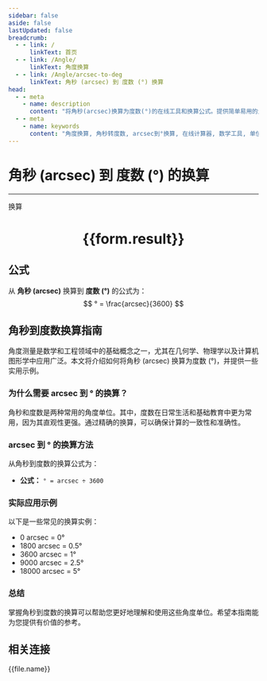 ```yaml
---
sidebar: false
aside: false
lastUpdated: false
breadcrumb:
  - - link: /
      linkText: 首页
  - - link: /Angle/
      linkText: 角度换算
  - - link: /Angle/arcsec-to-deg
      linkText: 角秒 (arcsec) 到 度数 (°) 换算
head:
  - - meta
    - name: description
      content: "将角秒(arcsec)换算为度数(°)的在线工具和换算公式。提供简单易用的角度单位换算计算器。"
  - - meta
    - name: keywords
      content: "角度换算, 角秒转度数, arcsec到°换算, 在线计算器, 数学工具, 单位换算"
---
```

# 角秒 (arcsec) 到 度数 (°) 的换算
---
<script setup>
import { onMounted, reactive, inject, ref } from 'vue'
import { NButton, NForm, NFormItem, NInput, NInputNumber, NSelect, NCard, useMessage,NGrid ,NGi } from 'naive-ui'
import { defineClientComponent } from 'vitepress'
import { Angle } from '../../files';
const convert = inject('convert')

const form = reactive({
  number: null,
  result: '',
})

const convertHandler = () => {
  if (form.number !== null && !isNaN(form.number)) {
    const convertedValue = parseFloat(form.number) / 3600
    form.result = `${form.number}arcsec = ${convertedValue.toFixed(4)}°`
  } else {
    form.result = '请输入有效的数值。'
  }
}
</script>

<n-form size="large" :model="form">
  <n-form-item label="角秒 (arcsec)">
    <n-input-number v-model:value="form.number" placeholder="输入角秒" style="width: 100%" />
  </n-form-item>
  <n-form-item>
    <n-button type="primary" @click="convertHandler" block>换算</n-button>
  </n-form-item>
</n-form>

<n-card  embedded :bordered="false" hoverable>
  <div  style="text-align:center">
    <h1>{{form.result}}</h1>
  </div>
</n-card>

## 公式

从 **角秒 (arcsec)** 换算到 **度数 (°)** 的公式为：
$$ ° = \frac{arcsec}{3600} $$

## 角秒到度数换算指南

角度测量是数学和工程领域中的基础概念之一，尤其在几何学、物理学以及计算机图形学中应用广泛。本文将介绍如何将角秒 (arcsec) 换算为度数 (°)，并提供一些实用示例。

### 为什么需要 arcsec 到 ° 的换算？

角秒和度数是两种常用的角度单位。其中，度数在日常生活和基础教育中更为常用，因为其直观性更强。通过精确的换算，可以确保计算的一致性和准确性。

### arcsec 到 ° 的换算方法

从角秒到度数的换算公式为：

- **公式：** `° = arcsec ÷ 3600`

### 实际应用示例

以下是一些常见的换算实例：

- 0 arcsec = 0°
- 1800 arcsec = 0.5°
- 3600 arcsec = 1°
- 9000 arcsec = 2.5°
- 18000 arcsec = 5°

### 总结

掌握角秒到度数的换算可以帮助您更好地理解和使用这些角度单位。希望本指南能为您提供有价值的参考。

## 相关连接
<n-grid x-gap="12" :cols="3">
  <n-gi v-for="(file, index) in Angle" :key="index">
    <n-button
      text
      tag="a"
      :href="file.path"
      type="primary"
    >
      {{file.name}}
    </n-button>
  </n-gi>
</n-grid>